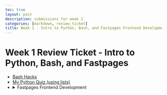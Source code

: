 ```yaml
---
toc: true
layout: post
description: submissions for week 1
categories: [markdown, review_ticket]
title: Week 1 - Intro to Python, Bash, and Fastpages Frontend Development
---
```

# Week 1 Review Ticket - Intro to Python, Bash, and Fastpages

<ul>
    <li><a href="https://aidenhuynh.github.io/CS_Swag/markdown/2022/09/04/Week_1_Bash.html">Bash Hacks</a></li>
    <li><a href="https://aidenhuynh.github.io/CS_Swag/jupyter/markdown/2022/09/04/Python_Quiz.html">My Python Quiz (using lists)</a></li>
<li>
<details closed>
    <summary>Fastpages Frontend Development</summary>
    <li><a href="https://aidenhuynh.github.io/CS_Swag/jupyter/2022/09/03/first.html">_notebook file</a></li>    
    <li><a href="https://aidenhuynh.github.io/CS_Swag/markdown/2022/09/02/iamdash.html">_post with image (it's at the bottom)</a></li>
    <li><a href="https://aidenhuynh.github.io/CS_Swag/2022/09/04/Psychology-Ch-9-Corrections.html">_docx file</a></li>
    <li><a href="https://aidenhuynh.github.io/CS_Swag/about/">Edited "About me" section</a></li>
</details>
</li>
</ul>